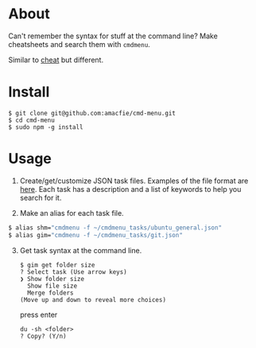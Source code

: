 # About

Can't remember the syntax for stuff at the command line?
Make cheatsheets and search them with `cmdmenu`.

Similar to [cheat](https://github.com/chrisallenlane/cheat) but different.


# Install

    $ git clone git@github.com:amacfie/cmd-menu.git
    $ cd cmd-menu
    $ sudo npm -g install


# Usage

1. Create/get/customize JSON task files. Examples of the file format are
  [here](https://github.com/amacfie/cmdmenu_tasks).
  Each task has a description and a list of keywords to help you search for it.

2. Make an alias for each task file.
```bash
$ alias shm="cmdmenu -f ~/cmdmenu_tasks/ubuntu_general.json"
$ alias gim="cmdmenu -f ~/cmdmenu_tasks/git.json"
```

3. Get task syntax at the command line.

    ```
    $ gim get folder size
    ? Select task (Use arrow keys)
    ❯ Show folder size
      Show file size
      Merge folders
    (Move up and down to reveal more choices)
    ```
    press enter

    ```
    du -sh <folder>
    ? Copy? (Y/n)
    ```

